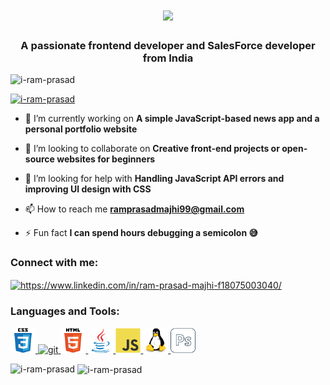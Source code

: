 <h1 align="center">
    <img src="https://readme-typing-svg.herokuapp.com/?font=Righteous&size=35&center=true&vCenter=true&width=500&height=70&duration=4000&lines=Hi+There!+...+👋;+I'm+Ram+Prasad!;" />
</h1>
<h3 align="center">A passionate frontend developer and SalesForce developer from India</h3>

<p align="left"> <img src="https://komarev.com/ghpvc/?username=i-ram-prasad&label=Profile%20views&color=0e75b6&style=flat" alt="i-ram-prasad" /> </p>

<p align="left"> <a href="https://github.com/ryo-ma/github-profile-trophy"><img src="https://github-profile-trophy.vercel.app/?username=i-ram-prasad" alt="i-ram-prasad" /></a> </p>

- 🔭 I’m currently working on **A simple JavaScript-based news app and a personal portfolio website**

- 👯 I’m looking to collaborate on **Creative front-end projects or open-source websites for beginners**

- 🤝 I’m looking for help with **Handling JavaScript API errors and improving UI design with CSS**

- 📫 How to reach me **ramprasadmajhi99@gmail.com**

- ⚡ Fun fact **I can spend hours debugging a semicolon 😅**

<h3 align="left">Connect with me:</h3>
<p align="left">
<a href="https://linkedin.com/in/https://www.linkedin.com/in/ram-prasad-majhi-f18075003040/" target="blank"><img align="center" src="https://raw.githubusercontent.com/rahuldkjain/github-profile-readme-generator/master/src/images/icons/Social/linked-in-alt.svg" alt="https://www.linkedin.com/in/ram-prasad-majhi-f18075003040/" height="30" width="40" /></a>
</p>

<h3 align="left">Languages and Tools:</h3>
<p align="left"> 
  <a href="https://www.w3schools.com/css/" target="_blank" rel="noreferrer"> <img src="https://raw.githubusercontent.com/devicons/devicon/master/icons/css3/css3-original-wordmark.svg"       alt="css3" width="40" height="40"/> 
  </a> 
  <a href="https://git-scm.com/" target="_blank" rel="noreferrer"> <img src="https://www.vectorlogo.zone/logos/git-scm/git-scm-icon.svg" alt="git" width="40" height="40"/> 
  </a>
  <a href="https://www.w3.org/html/" target="_blank" rel="noreferrer"> <img src="https://raw.githubusercontent.com/devicons/devicon/master/icons/html5/html5-original-wordmark.svg" alt="html5"       width="40" height="40"/> 
  </a> 
  <a href="https://www.java.com" target="_blank" rel="noreferrer"> <img src="https://raw.githubusercontent.com/devicons/devicon/master/icons/java/java-original.svg" alt="java" width="40"   height="40"/> 
  </a> 
  <a href="https://developer.mozilla.org/en-US/docs/Web/JavaScript" target="_blank" rel="noreferrer"> <img src="https://raw.githubusercontent.com/devicons/devicon/master/icons/javascript/javascript-original.svg" alt="javascript" width="40" height="40"/> 
  </a> 
  <a href="https://www.linux.org/" target="_blank" rel="noreferrer"> <img src="https://raw.githubusercontent.com/devicons/devicon/master/icons/linux/linux-original.svg" alt="linux" width="40" height="40"/> 
  </a>  
  <a href="https://www.photoshop.com/en" target="_blank" rel="noreferrer"> <img src="https://raw.githubusercontent.com/devicons/devicon/master/icons/photoshop/photoshop-line.svg" alt="photoshop" width="40" height="40"/>
  </a> 
</p>

<p><img align="left" src="https://github-readme-stats.vercel.app/api/top-langs?username=i-ram-prasad&show_icons=true&locale=en&layout=compact" alt="i-ram-prasad" /></p>

<p>&nbsp;<img align="center" src="https://github-readme-stats.vercel.app/api?username=i-ram-prasad&show_icons=true&locale=en" alt="i-ram-prasad" /></p>
